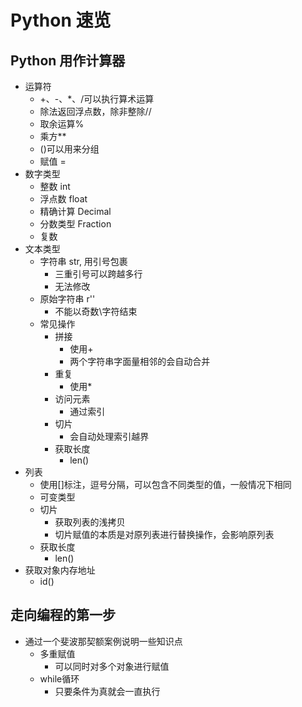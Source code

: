 # Python 速览

## Python 用作计算器

- 运算符
  - +、-、\*、/可以执行算术运算
  - 除法返回浮点数，除非整除//
  - 取余运算%
  - 乘方\*\*
  - ()可以用来分组
  - 赋值 =
- 数字类型
  - 整数 int
  - 浮点数 float
  - 精确计算 Decimal
  - 分数类型 Fraction
  - 复数
- 文本类型
  - 字符串 str, 用引号包裹
    - 三重引号可以跨越多行
    - 无法修改
  - 原始字符串 r''
    - 不能以奇数\字符结束
  - 常见操作
    - 拼接
      - 使用+
      - 两个字符串字面量相邻的会自动合并
    - 重复
      - 使用\*
    - 访问元素
      - 通过索引
    - 切片
      - 会自动处理索引越界
    - 获取长度
      - len()
- 列表
  - 使用[]标注，逗号分隔，可以包含不同类型的值，一般情况下相同
  - 可变类型
  - 切片
    - 获取列表的浅拷贝
    - 切片赋值的本质是对原列表进行替换操作，会影响原列表
  - 获取长度
    - len()
- 获取对象内存地址
  - id()

## 走向编程的第一步
- 通过一个斐波那契额案例说明一些知识点
  - 多重赋值
    - 可以同时对多个对象进行赋值
  - while循环
    - 只要条件为真就会一直执行